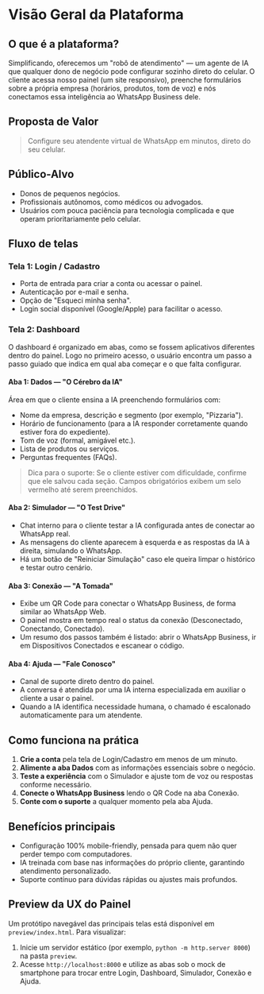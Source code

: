 # Visão Geral da Plataforma

## O que é a plataforma?
Simplificando, oferecemos um "robô de atendimento" — um agente de IA que qualquer dono de negócio pode configurar sozinho direto do celular. O cliente acessa nosso painel (um site responsivo), preenche formulários sobre a própria empresa (horários, produtos, tom de voz) e nós conectamos essa inteligência ao WhatsApp Business dele.

## Proposta de Valor
> Configure seu atendente virtual de WhatsApp em minutos, direto do seu celular.

## Público-Alvo
- Donos de pequenos negócios.
- Profissionais autônomos, como médicos ou advogados.
- Usuários com pouca paciência para tecnologia complicada e que operam prioritariamente pelo celular.

## Fluxo de telas

### Tela 1: Login / Cadastro
- Porta de entrada para criar a conta ou acessar o painel.
- Autenticação por e-mail e senha.
- Opção de "Esqueci minha senha".
- Login social disponível (Google/Apple) para facilitar o acesso.

### Tela 2: Dashboard
O dashboard é organizado em abas, como se fossem aplicativos diferentes dentro do painel. Logo no primeiro acesso, o usuário encontra um passo a passo guiado que indica em qual aba começar e o que falta configurar.

#### Aba 1: Dados — "O Cérebro da IA"
Área em que o cliente ensina a IA preenchendo formulários com:
- Nome da empresa, descrição e segmento (por exemplo, "Pizzaria").
- Horário de funcionamento (para a IA responder corretamente quando estiver fora do expediente).
- Tom de voz (formal, amigável etc.).
- Lista de produtos ou serviços.
- Perguntas frequentes (FAQs).

> Dica para o suporte: Se o cliente estiver com dificuldade, confirme que ele salvou cada seção. Campos obrigatórios exibem um selo vermelho até serem preenchidos.

#### Aba 2: Simulador — "O Test Drive"
- Chat interno para o cliente testar a IA configurada antes de conectar ao WhatsApp real.
- As mensagens do cliente aparecem à esquerda e as respostas da IA à direita, simulando o WhatsApp.
- Há um botão de "Reiniciar Simulação" caso ele queira limpar o histórico e testar outro cenário.

#### Aba 3: Conexão — "A Tomada"
- Exibe um QR Code para conectar o WhatsApp Business, de forma similar ao WhatsApp Web.
- O painel mostra em tempo real o status da conexão (Desconectado, Conectando, Conectado).
- Um resumo dos passos também é listado: abrir o WhatsApp Business, ir em Dispositivos Conectados e escanear o código.

#### Aba 4: Ajuda — "Fale Conosco"
- Canal de suporte direto dentro do painel.
- A conversa é atendida por uma IA interna especializada em auxiliar o cliente a usar o painel.
- Quando a IA identifica necessidade humana, o chamado é escalonado automaticamente para um atendente.

## Como funciona na prática
1. **Crie a conta** pela tela de Login/Cadastro em menos de um minuto.
2. **Alimente a aba Dados** com as informações essenciais sobre o negócio.
3. **Teste a experiência** com o Simulador e ajuste tom de voz ou respostas conforme necessário.
4. **Conecte o WhatsApp Business** lendo o QR Code na aba Conexão.
5. **Conte com o suporte** a qualquer momento pela aba Ajuda.

## Benefícios principais
- Configuração 100% mobile-friendly, pensada para quem não quer perder tempo com computadores.
- IA treinada com base nas informações do próprio cliente, garantindo atendimento personalizado.
- Suporte contínuo para dúvidas rápidas ou ajustes mais profundos.


## Preview da UX do Painel

Um protótipo navegável das principais telas está disponível em `preview/index.html`. Para visualizar:

1. Inicie um servidor estático (por exemplo, `python -m http.server 8000`) na pasta `preview`.
2. Acesse `http://localhost:8000` e utilize as abas sob o mock de smartphone para trocar entre Login, Dashboard, Simulador, Conexão e Ajuda.
